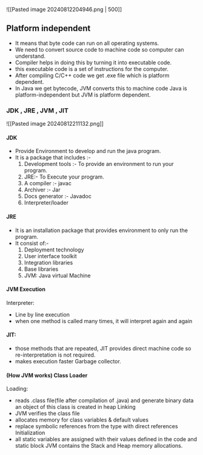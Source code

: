 ![[Pasted image 20240812204946.png | 500]]
## Platform independent
- It means that byte code can run on all operating systems.
- We need to convert source code to machine code so computer can understand.
- Compiler helps in doing this by turning it into executable code.
- this executable code is a set of instructions for the computer.
- After compiling C/C++ code we get .exe file which is platform dependent.
- In Java we get bytecode, JVM converts this to machine code Java is platform-independent but JVM is platform dependent.
### JDK , JRE , JVM , JIT
![[Pasted image 20240812211132.png]]
#### JDK
- Provide Environment to develop and run the java program.
- It is a package that includes :-
	1. Development tools :- To provide an environment to run your program.
	2. JRE:- To Execute your program.
	3. A compiler :- javac
	4. Archiver :- Jar
	5. Docs generator :- Javadoc
	6. Interpreter/loader
#### JRE
- It is an installation package that provides environment to only run the program.
- It consist of:-
	1. Deployment technology
	2. User interface toolkit
	3. Integration libraries
	4. Base libraries
	5. JVM: Java virtual Machine
#### JVM Execution
Interpreter:
- Line by line execution
- when one method is called many times, it will interpret again and again
#### JIT:
- those methods that are repeated, JIT provides direct machine code so re-interpretation is not required.
- makes execution faster Garbage collector.

#### (How JVM works) Class Loader
Loading:
- reads .class file(file after compilation of .java) and generate binary data an object of this class is created in heap
Linking
- JVM verifies the class file
- allocates memory for class variables & default values
- replace symbolic references from the type with direct references
Initialization
- all static variables are assigned with their values defined in the code and static block
JVM contains the Stack and Heap memory allocations.